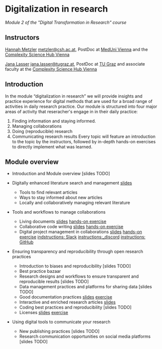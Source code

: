 # Digitalization in research
*Module 2 of the "Digital Transformation in Research" course*



## Instructors
[Hannah Metzler](https://hannahmetzler.eu/) <metzler@csh.ac.at>, PostDoc at [MedUni Vienna](https://www.meduniwien.ac.at/web/) and the [Complexity Science Hub Vienna](https://www.csh.ac.at/)

[Jana Lasser](https://www.janalasser.at/) <jana.lasser@tugraz.at>, PostDoc at [TU Graz](https://www.tugraz.at/home/) and associate faculty at the [Complexity Science Hub Vienna](https://www.csh.ac.at/)

## Introduction
In the module “digitalization in research” we will provide insights and practice experience for digital methods that are used for a broad range of activities in daily research practice. Our module is structured into four major areas of activity that reseracher's engage in in their daily practice: 
1. Finding information and staying informed.
2. Managing collaborations
3. Doing (reproducible) research
4. Communicating research results
Every topic will feature an introduction to the topic by the instructors, followed by in-depth hands-on exercises to directly implement what was learned.

## Module overview
* Introduction and Module overview [slides TODO]

* Digitally enhanced literature search and management [slides](https://janalasser.github.io/digitalisation-in-research-module-2/02_literature/index.html#1)
    * Tools to find relevant articles
    * Ways to stay informed about new articles
    * Locally and collaboratively managing relevant literature 
* Tools and workflows to manage collaborations
    * Living documents [slides](https://janalasser.github.io/digitalisation-in-research-module-2/03_collaborations/03_01_living_documents/slides/index.html) [hands-on exercise](https://janalasser.github.io/digitalisation-in-research-module-2/03_collaborations/03_01_living_documents/slides/index.html#/8)
    * Collaborative code writing [slides](https://janalasser.github.io/digitalisation-in-research-module-2/03_collaborations/03_02_collaborative_code_writing/slides/index.html) [hands-on exercise](https://janalasser.github.io/digitalisation-in-research-module-2/03_collaborations/03_02_collaborative_code_writing/slides/index.html#/7)
    * Digital project management in collaborations [slides](https://janalasser.github.io/digitalisation-in-research-module-2/03_collaborations/03_03_project_management/slides/index.html) [hands-on exercise](https://janalasser.github.io/digitalisation-in-research-module-2/03_collaborations/03_03_project_management/slides/index.html#/2) [indstructions: Slack](https://github.com/JanaLasser/digitalisation-in-research-module-2/blob/main/03_collaborations/03_03_project_management/slack_trello_google_pm.md) [instructions:_discord](https://github.com/JanaLasser/digitalisation-in-research-module-2/blob/main/03_collaborations/03_03_project_management/discord_asana_dropbox_pm.md) [instructions: GitHub](https://github.com/JanaLasser/digitalisation-in-research-module-2/blob/main/03_collaborations/03_03_project_management/github_pm.md)
* Ensuring transparency and reproducibility through open research practices
    * Introduction to biases and reproducibility [slides TODO] 
    * Best practice bazaar
    * Research designs and workflows to ensure transparent and reproducible results [slides TODO]
    * Data management practices and platforms for sharing data [slides TODO]
    * Good documentation practices [slides](https://janalasser.github.io/digitalisation-in-research-module-2/04_transparency_and_reproducibility/04_04_documentation/slides/index.html) [exercise](https://janalasser.github.io/digitalisation-in-research-module-2/04_transparency_and_reproducibility/04_04_documentation/slides/index.html#/8)
    * Interactive and enriched research articles [slides](https://janalasser.github.io/digitalisation-in-research-module-2//04_transparency_and_reproducibility/04_05_coding_notebooks/slides/index.html)
    * Coding best practices and reproducibility [slides TODO]
    * Licenses [slides](https://janalasser.github.io/digitalisation-in-research-module-2/04_transparency_and_reproducibility/04_07_licenses/slides/index.html) [exercise](https://janalasser.github.io/digitalisation-in-research-module-2/04_transparency_and_reproducibility/04_07_licenses/slides/index.html#/20)

* Using digital tools to communicate your research
    * New publishing practices [slides TODO]
    * Research communication opportunities on social media platforms [slides TODO]

